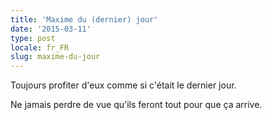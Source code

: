 ```yaml
---
title: 'Maxime du (dernier) jour'
date: '2015-03-11'
type: post
locale: fr_FR
slug: maxime-du-jour
---
```


Toujours profiter d'eux comme si c'était le dernier jour.

Ne jamais perdre de vue qu'ils feront tout pour que ça arrive.
